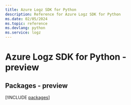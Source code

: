 ```yaml
---
title: Azure Logz SDK for Python
description: Reference for Azure Logz SDK for Python
ms.date: 02/05/2024
ms.topic: reference
ms.devlang: python
ms.service: logz
---
```

# Azure Logz SDK for Python - preview
## Packages - preview
[!INCLUDE [packages](logz-index.md)]